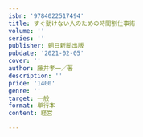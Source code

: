 ```yaml
---
isbn: '9784022517494'
title: すぐ動けない人のための時間割仕事術
volume: ''
series: ''
publisher: 朝日新聞出版
pubdate: '2021-02-05'
cover: ''
author: 藤井孝一／著
description: ''
price: '1400'
genre: ''
target: 一般
format: 単行本
content: 経営

---
```

